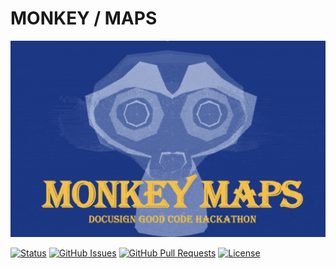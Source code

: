 # MONKEY / MAPS 

![](https://github.com/lucylow/monkey_maps/blob/main/map.png)

<div>
  
  [![Status](https://img.shields.io/badge/status-active-success.svg)]()
  [![GitHub Issues](https://img.shields.io/github/issues/lucylow/monkey_maps-.svg)](https://github.com/lucylow/monkey_maps-/issues)
  [![GitHub Pull Requests](https://img.shields.io/github/issues-pr/lucylow/monkey_maps-.svg)](https://github.com/lucylow/monkey_maps-/pulls)
  [![License](https://img.shields.io/bower/l/bootstrap)]()

</div>

